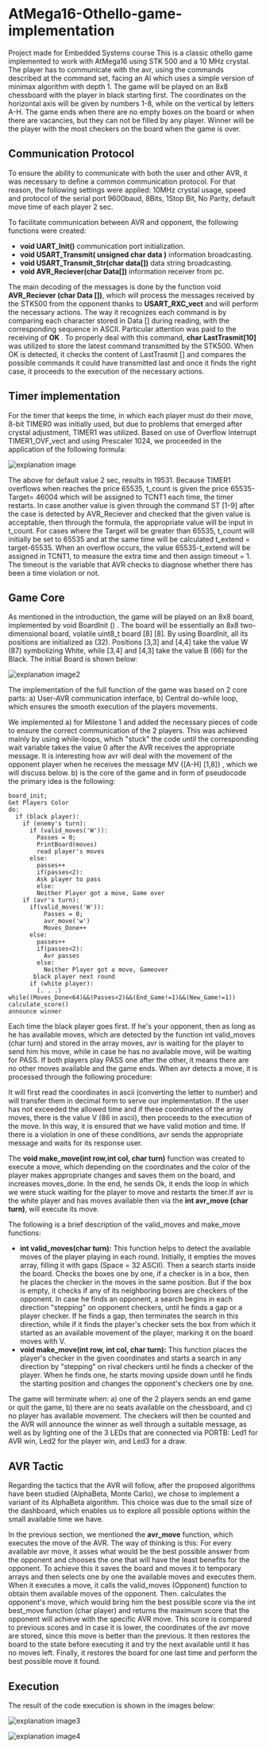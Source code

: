# AtMega16-Othello-game-implementation
Project made for Embedded Systems course
This is a classic othello game implemented to work with AtMega16 using STK 500 and a 10 MHz crystal.
The player has to communicate with the avr, using the commands described at the command set, facing an AI which uses a simple version of minimax algorithm with depth 1. The game will be played on an 8x8 chessboard with the player in black starting first. The coordinates on the horizontal axis will be given by numbers 1-8, while on the vertical by letters A-H. The game ends when there are no empty boxes on the board or when there are vacancies, but they can not be filled by any player. Winner will be the player with the most checkers on the board when the game is over.

## Communication Protocol
To ensure the ability to communicate with both the user and other AVR, it was necessary to define a common communication protocol. For that reason, the following settings were applied: 10MHz crystal usage, speed and protocol of the serial port 9600baud, 8Bits, 1Stop Bit, No Parity, default move time of each player 2 sec.

To facilitate communication between AVR and opponent, the following functions were created:
- **void UART_Init()** communication port initialization.
- **void USART_Transmit( unsigned char data )** information broadcasting. 
- **void USART_Transmit_Str(char data[])** data string broadcasting.
- **void AVR_Reciever(char Data[])** information receiver from pc. 

The main decoding of the messages is done by the function void **AVR_Reciever (char Data [])**, which will process the messages received by the STK500 from the opponent thanks to **USART_RXC_vect** and will perform the necessary
actions. The way it recognizes each command is by comparing each character stored in Data [] during reading, with the corresponding sequence in ASCII. Particular attention was paid to the receiving of **OK <CR>**. To properly deal with this command, **char LastTrasmit[10]** was utilized to store the latest command transmitted by the STK500. When OK <CR> is detected, it checks the content of LastTrasmit [] and compares the possible commands it could have transmitted last and once it finds the right case, it proceeds to the execution of the necessary actions.
  
## Timer implementation
For the timer that keeps the time, in which each player must do their move,
8-bit TIMER0 was initially used, but due to problems that emerged after crystal adjustment, TIMER1 was utilized. Based on use of Overflow Interrupt TIMER1_OVF_vect and using Prescaler 1024, we proceeded in the application of the following formula:
  
![explanation image](https://github.com/gflengas/AtMega16-Othello-game-implementation/blob/master/pictures/1.png)
  
The above for default value 2 sec, results in 19531. Because TIMER1 overflows when reaches the price 65535, t_count is given the price 65535-Target= 46004 which will be assigned to TCNT1 each time, the timer restarts. In case another value is given through the command ST <SP> [1-9] <CR> after the case is detected by ΑVR_Reciever and checked that the given value is acceptable, then through the formula, the appropriate value will be input in t_count. For cases where the Target will be greater than 65535, t_count will initially be set to 65535 and at the same time will be calculated t_extend = target-65535. When an overflow occurs, the value 65535-t_extend will be assigned in TCNT1, to measure the extra time and then assign timeout = 1. The timeout is the variable that AVR checks to diagnose whether there has been a time violation or not.

## Game Core
As mentioned in the introduction, the game will be played on an 8x8 board,
implemented by void BoardInit () . The board will be essentially an 8x8 two-dimensional board, volatile uint8_t board [8] [8]. By using BoardInit, all its positions are initialized as <SP> (32). Positions [3,3] and [4,4] take the value W (87) symbolizing White, while [3,4] and [4,3] take the value B (66) for
the Black. The initial Board is shown below:

![explanation image2](https://github.com/gflengas/AtMega16-Othello-game-implementation/blob/master/pictures/2.png)  
  
The implementation of the full function of the game was based on 2 core parts: a) User-AVR communication interface, b) Central do-while loop, which ensures the smooth execution of the players movements.

We implemented a) for Milestone 1 and added the necessary pieces of code to ensure the correct communication of the 2 players. This was achieved mainly by using while-loops, which "stuck" the code until the
corresponding wait variable takes the value 0 after the AVR receives the appropriate message. It is interesting how avr will deal with the movement of the opponent player when he receives the message MV <SP> {[A-H] [1,8]} <CR>, which we will discuss below. b) is the core of the game and in form of pseudocode the primary idea is the following:
```
board_init;
Get Players Color
do:
  if (black player):
    if (enemy's turn):
      if (valid_moves('W')):
        Passes = 0;
        PrintBoard(moves)
        read player's moves
      else:
        passes++
        if(passes<2):
        Ask player to pass
        else:
        Neither Player got a move, Game over
    if (avr's turn):
      if(valid_moves('W')): 
          Passes = 0;
          avr_move('w')
          Moves_Done++
      else:
        passes++
        if(passes<2):
          Avr passes
        else:
          Neither Player got a move, Gameover 
       black player next round
      if (white player):
        (. . .)
while((Moves_Done<64)&&(Passes<2)&&(End_Game!=1)&&(New_Game!=1))
calculate_score()
announce winner
```
          
Each time the black player goes first. If he's your opponent, then as long as he has available moves, which are detected by the function int valid_moves (char turn) and stored in the array moves, avr is waiting for
the player to send him his move, while in case he has no available move, will be waiting for PASS. If both players play PASS one after the other, it means 
there are no other moves available and the game ends. When avr detects
a move, it is processed through the following procedure:
       

It will first read the coordinates in ascii (converting the letter to number) and will transfer them in decimal form to serve our implementation. If the user has not exceeded the allowed time and if these coordinates of the array moves, there is the value V (86 in ascii), then proceeds to the execution of the move. In this way, it is ensured that we have valid motion and time. If there is a violation in one of these conditions, avr sends the appropriate message and waits for its response user.

The **void make_move(int row,int col, char turn)** function was created to execute a move, which depending on the coordinates and the color of the player makes appropriate changes and saves them on the board, and increases moves_done. In the end, he sends Ok, it ends the loop in which we were stuck waiting for the player to move and restarts the timer.If avr is the white player and has moves available then via the **int avr_move (char turn)**, will execute its move.

The following is a brief description of the valid_moves and make_move functions:
- **int valid_moves(char turn):** This function helps to detect the available moves of the player playing in each round. Initially, it empties the moves array, filling it with gaps (Space = 32 ASCII). Then a search starts inside the board. Checks the boxes one by one, if a checker is in a box, then he places the checker in the moves in the same position. But if the box is empty, it checks if any of its neighboring boxes are checkers of the opponent. In case he finds an opponent, a search begins in each direction "stepping" on opponent checkers, until he finds a gap or a player checker. If he finds a gap, then terminates the search in this direction, while if it finds the player's checker sets the box from which it started as an available movement of the player, marking it on the board moves with V.
- **void make_move(int row, int col, char turn):** This function places the player's checker in the given coordinates and starts a search in any direction by "stepping" on rival checkers until he finds a checker of the player. When he finds one, he starts moving upside down until he finds the starting position and changes the opponent's checkers one by one.

The game will terminate when: a) one of the 2 players sends an end game or quit the game, b) there are no seats available on the chessboard, and c) no player has available movement. The checkers will then be counted and the AVR will announce the winner as well through a suitable message, as well as by lighting one of the 3 LEDs that are connected via PORTB: Led1 for AVR win, Led2 for the player win, and Led3 for a draw.        
          
## AVR Tactic 
Regarding the tactics that the AVR will follow, after the proposed algorithms  have been studied (AlphaBeta, Monte Carlo), we chose to implement a variant of its AlphaBeta algorithm. This choice was due to the small size of the dashboard, which enables us to explore all possible options within the small available time we have.
          
In the previous section, we mentioned the **avr_move** function, which executes the move of the AVR. The way of thinking is this: For every available avr move, it asses what would be the best possible answer from the opponent and chooses the one that will have the least benefits for the opponent. To achieve this it saves the board and moves it to temporary arrays and then selects one by one the available moves and executes them. When it executes a move, it calls the valid_moves (Opponent) function to obtain them available moves of the opponent. Then. calculates the opponent's move, which would bring him the best possible score via the int best_move function (char player) and returns the maximum score that the opponent will achieve with the specific AVR move. This score is compared to previous scores and in case it is lower, the coordinates of the avr move are stored, since this move is better than the previous. It then restores the board to the state before executing it and try the next available until it has no moves left. Finally, it restores the board for one last time and perform the best possible move it found.
          
## Execution
The result of the code execution is shown in the images below:
                 
![explanation image3](https://github.com/gflengas/AtMega16-Othello-game-implementation/blob/master/pictures/3.png)
                      
![explanation image4](https://github.com/gflengas/AtMega16-Othello-game-implementation/blob/master/pictures/4.png)
